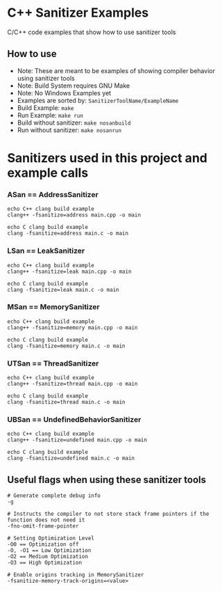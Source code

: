 # C++ Sanitizer Examples
C/C++ code examples that show how to use sanitizer tools

## How to use
- Note: These are meant to be examples of showing compiler behavior using sanitizer tools
- Note: Build System requires GNU Make
- Note: No Windows Examples yet
- Examples are sorted by: ``` SanitizerToolName/ExampleName ```
- Build Example: ``` make ```
- Run Example: ``` make run ```
- Build without sanitizer: ``` make nosanbuild ```
- Run without sanitizer: ``` make nosanrun ```

# Sanitizers used in this project and example calls
### ASan == AddressSanitizer
```
echo C++ clang build example
clang++ -fsanitize=address main.cpp -o main
```
```
echo C clang build example
clang -fsanitize=address main.c -o main
```


### LSan == LeakSanitizer
```
echo C++ clang build example
clang++ -fsanitize=leak main.cpp -o main
```
```
echo C clang build example
clang -fsanitize=leak main.c -o main
```


### MSan == MemorySanitizer
```
echo C++ clang build example
clang++ -fsanitize=memory main.cpp -o main
```
```
echo C clang build example
clang -fsanitize=memory main.c -o main
```


### UTSan == ThreadSanitizer
```
echo C++ clang build example
clang++ -fsanitize=thread main.cpp -o main
```
```
echo C clang build example
clang -fsanitize=thread main.c -o main
```


### UBSan == UndefinedBehaviorSanitizer
```
echo C++ clang build example
clang++ -fsanitize=undefined main.cpp -o main
```
```
echo C clang build example
clang -fsanitize=undefined main.c -o main
```


## Useful flags when using these sanitizer tools
```
# Generate complete debug info
-g

# Instructs the compiler to not store stack frame pointers if the function does not need it
-fno-omit-frame-pointer

# Setting Optimization Level
-O0 == Optimization off
-O, -O1 == Low Optimization
-O2 == Medium Optimization
-O3 == High Optimization

# Enable origins tracking in MemorySanitizer
-fsanitize-memory-track-origins=<value>
```
